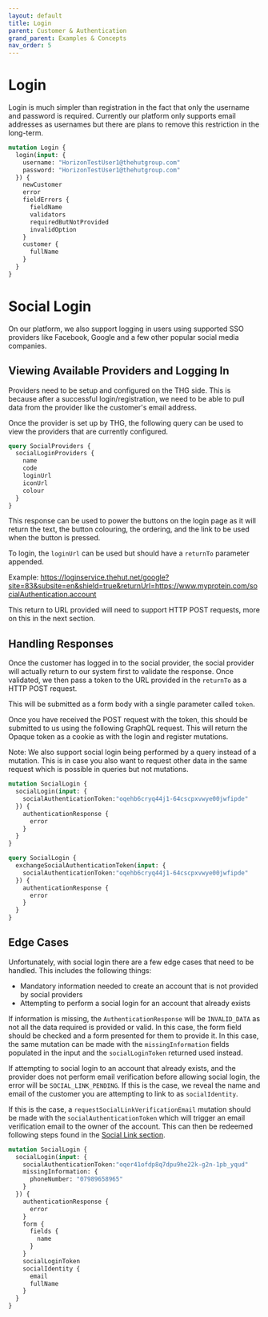 ```yaml
---
layout: default
title: Login
parent: Customer & Authentication
grand_parent: Examples & Concepts
nav_order: 5
---
```


# Login
Login is much simpler than registration in the fact that only the username and password is required. Currently our platform only supports email addresses as usernames but there are plans to remove this restriction in the long-term.

```graphql
mutation Login {
  login(input: {
    username: "HorizonTestUser1@thehutgroup.com"
    password: "HorizonTestUser1@thehutgroup.com"
  }) {
    newCustomer
    error
    fieldErrors {
      fieldName
      validators
      requiredButNotProvided
      invalidOption
    }
    customer {
      fullName
    }
  }
}
```

# Social Login
On our platform, we also support logging in users using supported SSO providers like Facebook, Google and a few other popular social media companies.

## Viewing Available Providers and Logging In
Providers need to be setup and configured on the THG side. This is because after a successful login/registration, we need to be able to pull data from the provider like the customer's email address.

Once the provider is set up by THG, the following query can be used to view the providers that are currently configured.

```graphql
query SocialProviders {
  socialLoginProviders {
    name
    code
    loginUrl
    iconUrl
    colour
  }
}
```

This response can be used to power the buttons on the login page as it will return the text, the button colouring, the ordering, and the link to be used when the button is pressed.

To login, the `loginUrl` can be used but should have a `returnTo` parameter appended.

Example: https://loginservice.thehut.net/google?site=83&subsite=en&shield=true&returnUrl=https://www.myprotein.com/socialAuthentication.account

This return to URL provided will need to support HTTP POST requests, more on this in the next section.

## Handling Responses
Once the customer has logged in to the social provider, the social provider will actually return to our system first to validate the response. Once validated, we then pass a token to the URL provided in the `returnTo` as a HTTP POST request.

This will be submitted as a form body with a single parameter called `token`.

Once you have received the POST request with the token, this should be submitted to us using the following GraphQL request. This will return the Opaque token as a cookie as with the login and register mutations.

Note: We also support social login being performed by a query instead of a mutation. This is in case you also want to request other data in the same request which is possible in queries but not mutations.

```graphql
mutation SocialLogin {
  socialLogin(input: {
    socialAuthenticationToken:"oqehb6cryq44j1-64cscpxvwye00jwfipde"    
  }) {
    authenticationResponse {
      error
    }
  }
}

query SocialLogin {
  exchangeSocialAuthenticationToken(input: {
    socialAuthenticationToken:"oqehb6cryq44j1-64cscpxvwye00jwfipde"
  }) {
    authenticationResponse {
      error
    }
  }
}
```

## Edge Cases
Unfortunately, with social login there are a few edge cases that need to be handled. This includes the following things:

- Mandatory information needed to create an account that is not provided by social providers
- Attempting to perform a social login for an account that already exists

If information is missing, the `AuthenticationResponse` will be `INVALID_DATA` as not all the data required is provided or valid. In this case, the form field should be checked and a form presented for them to provide it.
In this case, the same mutation can be made with the `missingInformation` fields populated in the input and the `socialLoginToken` returned used instead.

If attempting to social login to an account that already exists, and the provider does not perform email verification before allowing social login, the error will be `SOCIAL_LINK_PENDING`. If this is the case, we reveal the name and email of the customer you are attempting to link to as `socialIdentity`.

If this is the case, a `requestSocialLinkVerificationEmail` mutation should be made with the `socialAuthenticationToken` which will trigger an email verification email to the owner of the account. This can then be redeemed following steps found in the [Social Link section](/account-data.md#social-links).

```graphql
mutation SocialLogin {
  socialLogin(input: {
    socialAuthenticationToken:"oqer41ofdp8q7dpu9he22k-g2n-1pb_yqud"
    missingInformation: {
      phoneNumber: "07989658965"
    }
  }) {
    authenticationResponse {
      error
    }
    form {
      fields {
        name
      }
    }
    socialLoginToken
    socialIdentity {
      email
      fullName
    }
  }
}
```
